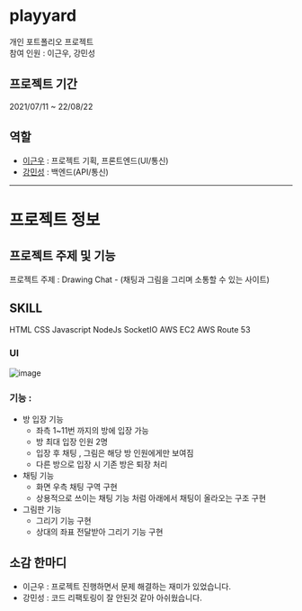 # playyard
개인 포트폴리오 프로젝트  
참여 인원 : 이근우, 강민성  
  
## 프로젝트 기간
2021/07/11 ~ 22/08/22
  
## 역할   
  - [이근우](https://github.com/riulwoo) : 프로젝트 기획, 프론트엔드(UI/통신)
  - [강민성](https://github.com/riulwoo) : 백엔드(API/통신)      
* * *
# 프로젝트 정보   
## 프로젝트 주제 및 기능
프로젝트 주제 : Drawing Chat - (채팅과 그림을 그리며 소통할 수 있는 사이트)   

## SKILL
HTML CSS Javascript NodeJs SocketIO AWS EC2 AWS Route 53   

### UI
![image](https://user-images.githubusercontent.com/67493361/185856151-fe536189-e69e-4481-9723-1bf5948064b6.png)

### 기능 : 
  - 방 입장 기능   
    + 좌측 1~11번 까지의 방에 입장 가능  
    + 방 최대 입장 인원 2명   
    + 입장 후 채팅  , 그림은 해당 방 인원에게만 보여짐   
    + 다른 방으로 입장 시 기존 방은 퇴장 처리   
  - 채팅 기능   
    + 화면 우측 채팅 구역 구현   
    + 상용적으로 쓰이는 채팅 기능 처럼 아래에서 채팅이 올라오는 구조 구현   
  - 그림판 기능   
    + 그리기 기능 구현
    + 상대의 좌표 전달받아 그리기 기능 구현   
      
  
## 소감 한마디
  - 이근우 : 프로젝트 진행하면서 문제 해결하는 재미가 있었습니다.
  - 강민성 : 코드 리팩토링이 잘 안된것 같아 아쉬웠습니다.
